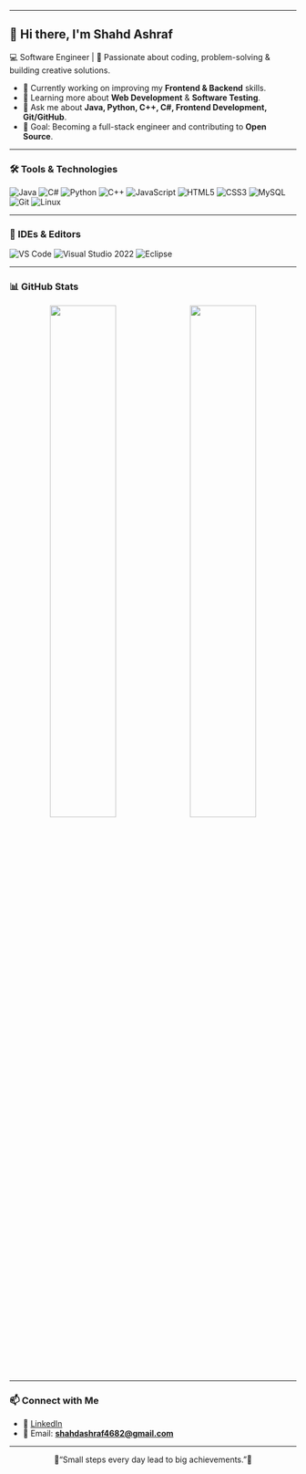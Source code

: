 <div align="center">
</div>

---

## 👋 Hi there, I'm **Shahd Ashraf**
💻 Software Engineer | 🚀 Passionate about coding, problem-solving & building creative solutions.

- 🔭 Currently working on improving my **Frontend & Backend** skills.  
- 🌱 Learning more about **Web Development** & **Software Testing**.  
- 💬 Ask me about **Java, Python, C++, C#, Frontend Development, Git/GitHub**.  
- 🎯 Goal: Becoming a full-stack engineer and contributing to **Open Source**.  

---

### 🛠️ Tools & Technologies

![Java](https://img.shields.io/badge/Java-ED8B00?style=flat&logo=java&logoColor=white)
![C#](https://img.shields.io/badge/C%23-239120?style=flat&logo=c-sharp&logoColor=white)
![Python](https://img.shields.io/badge/Python-FFD43B?style=flat&logo=python&logoColor=darkgreen)
![C++](https://img.shields.io/badge/C%2B%2B-00599C?style=flat&logo=c%2B%2B&logoColor=white)
![JavaScript](https://img.shields.io/badge/JavaScript-323330?style=flat&logo=javascript&logoColor=F7DF1E)
![HTML5](https://img.shields.io/badge/HTML5-E34F26?style=flat&logo=html5&logoColor=white)
![CSS3](https://img.shields.io/badge/CSS3-1572B6?style=flat&logo=css3&logoColor=white)
![MySQL](https://img.shields.io/badge/MySQL-005C84?style=flat&logo=mysql&logoColor=white)
![Git](https://img.shields.io/badge/GIT-E44C30?style=flat&logo=git&logoColor=white)
![Linux](https://img.shields.io/badge/Linux-FCC624?style=flat&logo=linux&logoColor=black)

---

### 🧰 IDEs & Editors

![VS Code](https://img.shields.io/badge/VSCode-0078D4?style=flat&logo=visual-studio-code&logoColor=white)
![Visual Studio 2022](https://img.shields.io/badge/Visual%20Studio%202022-5C2D91?style=flat&logo=visual-studio&logoColor=white)
![Eclipse](https://img.shields.io/badge/Eclipse-2C2255?style=flat&logo=eclipse&logoColor=white)

---

### 📊 GitHub Stats

<div align="center">

<img src="https://github-readme-stats.vercel.app/api?username=YOUR-USERNAME&show_icons=true&theme=radical" width="48%" />
<img src="https://github-readme-stats.vercel.app/api/top-langs/?username=YOUR-USERNAME&layout=compact&theme=radical" width="48%" />

</div>

---

### 📫 Connect with Me
- 💼 [LinkedIn](https://www.linkedin.com/in/shahd-ashraf-24944230b)  
- 📧 Email: **shahdashraf4682@gmail.com**  

---

<div align="center">

🌸“Small steps every day lead to big achievements.”🌸

</div>


